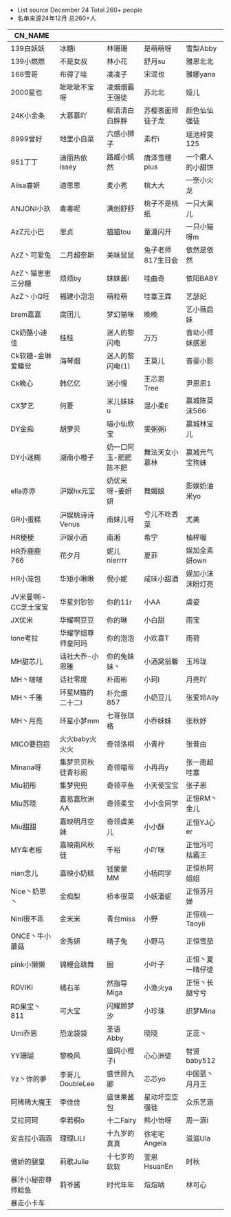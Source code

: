 - List source December 24 Total 260+ people
- 名单来源24年12月  总260+人

| CN_NAME       |              |             |            |            |
|---------------|--------------|-------------|------------|------------|
| 139白妖妖        | 冰糖i          | 林珊珊         | 是萌萌呀       | 雪梨Abby     |
| 139小燃燃        | 不是女叔         | 林小花         | 舒月su       | 雅恩北北       |
| 168雪哥         | 布得了哇         | 凌凌子         | 宋湜也        | 雅娜yana     |
| 2000星也        | 呲呲呲不宝呀       | 凌烟烟霸王强徒     | 苏北北        | 娅儿         |
| 24K小金条        | 大慕慕吖         | 柳清清白白胖胖     | 苏樱表面师徒子龙   | 颜色仙仙强徒     |
| 8999曾好        | 地里小白菜        | 六感小狮子       | 素柠i        | 瑶池梓雯125    |
| 951丁丁         | 迪丽热依issey    | 路威小嫣然       | 唐泽雪穗plus   | 一个磨人的小甜饼   |
| Alisa睿妍       | 迪思思          | 麦小秀         | 桃大大        | 一奈小火龙      |
| ANJONI小玖      | 毒毒呢          | 满创舒舒        | 桃子不是桃纸     | 一只大果儿      |
| AzZ元小巴        | 恩贞           | 猫猫tou       | 童潼闪开       | 一只小猫呀m     |
| AzZ丶可爱兔       | 二月超奈斯        | 美味鼠鼠        | 兔子老师817生日会 | 依然是依然      |
| AzZ丶猫崽崽三分糖    | 烦烦by         | 妹妹酱l        | 哇曲奇        | 依阳BABY     |
| AzZ丶小Q旺       | 福建小泡泡        | 萌粒萌         | 哇塞王霖       | 艺瑟妃        |
| brem嘉嘉        | 腐团儿          | 梦幻猫咪        | 晚晚         | 艺小薇启妹      |
| Ck奶酪小迪佳       | 桂桂           | 迷人的黎闪电      | 万万         | 音动小师妹感恩    |
| Ck软糖-金琳爱睡觉    | 海琴烟          | 迷人的黎闪电(1)   | 王莫儿        | 音豪小影       |
| Ck晚心          | 韩亿亿          | 迷小慢         | 王芯恩Tree    | 尹恩恩1       |
| CX梦艺          | 何菱           | 米儿妹妹u       | 温小柔E       | 赢城陈莫沫566   |
| DY金痴          | 胡萝贝          | 喵小仙欣宝       | 雯粥粥i       | 赢城林宝儿      |
| DY小迷糊         | 湖南小橙子        | 奶一口阿玉-肥肥陈不肥 | 舞法天女小慕林    | 赢城元气宝狗妹    |
| ella亦亦        | 沪娱hx元宝       | 奶优米呀-姜妍妍    | 舞媚娘        | 影娱奶油米yo    |
| GR小蛋糕         | 沪娱桃诗诗Venus   | 南妹儿呀        | 兮儿不吃香菜     | 尤美         |
| HR梗梗          | 沪娱小酒         | 南湘          | 希宁         | 柚梓喔        |
| HR乔鹿鹿766      | 花夕月          | 妮儿nierrrr   | 夏菲         | 娱加全素妍own   |
| HR小笼包         | 华矩小啾啾        | 倪小妮         | 咸味小甜酒      | 娱加小沫沫盼灯亮   |
| JV米曼啊i-CC芝士宝宝 | 华星刘钞钞        | 你的11r       | 小AA        | 虞姿         |
| JX优米          | 华耀啊豆豆        | 你的琳         | 小白甜        | 雨宝         |
| lone考拉        | 华耀学姐尊师皇阿玛    | 你的泡泡        | 小欢喜T       | 雨荷         |
| MH甜芯儿         | 话社大乔-小恩雅     | 你的兔妹妹丶      | 小酒窝翁馨      | 玉玲珑        |
| MH丶啵啵         | 话社零度         | 朴雨彬         | 小珂I        | 月亮吖        |
| MH丶千雅         | 环星M猫的二十二l    | 朴允烟857      | 小奶豆儿       | 张爱玲Aily    |
| MH丶月亮         | 环星小梦mm       | 七哥张琪格       | 小乔妹妹       | 张秋妤        |
| MICO要抱抱       | 火火baby火火火    | 奇领洛桐        | 小青柠        | 张昔由        |
| Minana呀       | 集梦贝贝秋徒青衫阁    | 奇领喵帝        | 小冉冉y       | 张一南超哇塞     |
| Miu初彤         | 集梦兜兜         | 奇领平鱼        | 小天使宝宝      | 张子恩        |
| Miu苏晓         | 嘉易嘉欣洲AA      | 奇领柔宝        | 小小金同学      | 正恒RM丶金儿    |
| Miu甜甜         | 嘉映明月空妹       | 奇领虞美儿       | 小小酥        | 正恒YJ心er    |
| MY车老板         | 嘉映南风秋徒       | 千裕          | 小吖咪        | 正恒冯可桔霸王    |
| nian念儿        | 嘉映小奶糕        | 钱蒙蒙MM       | 小杨同学       | 正恒热阿姐姐     |
| Nice丶奶思丶      | 金痴梨          | 桥本很菜        | 小妖潘妮       | 正恒苏月婵      |
| Nini很不乖       | 金米米          | 青台miss      | 小野         | 正恒桃一Taoyii |
| ONCE丶牛小蘑菇     | 金秀妍          | 晴子兔         | 小野马        | 正恒雪茄       |
| pink小懒懒       | 锦鲤会跳舞        | 圈           | 小叶子        | 正恒丶夏一晴仔徒   |
| RDVIKI        | 橘右羊          | 然指导Miga     | 小渔火ya      | 正恒丶长腿兮兮    |
| RD果宝丶811      | 可大宝          | 闪耀顾梦汐       | 小珍珠        | 织梦Mina     |
| Umi乔恩         | 恐龙袋袋         | 圣语Abby      | 晓晓         | 芷蕊丶        |
| YY珊瑚          | 黎晚风          | 盛鸽小橙子i      | 心心洲徒       | 智贤baby512  |
| Yz丶你的夢        | 李哥儿DoubleLee | 盛世顾九卿       | 芯芯yo       | 中国蓝丶月月王    |
| 阿稀稀大魔王        | 李佳佳          | 盛世果酱包       | 星动坏空空强徒    | 众乐艺涵       |
| 艾拉珂珂          | 李若桐o         | 十二Fairy     | 熊小怡呀       | 周一涵i       |
| 安吉拉小涵涵        | 理理LILI       | 十九岁的真真      | 徐宅宅Angela  | 滋滋Ula      |
| 傲娇的腿皇         | 莉歌Julie      | 十七岁的软软      | 萱恩HsuanEn  | 时秋         |
| 暴汁小秘密尊师鲶鱼     | 莉爷酱          | 时代年年        | 煊煊呐        | 林可心        |
|暴走小卡车| | | | |
